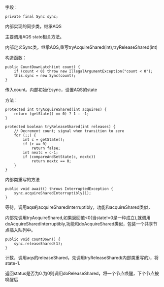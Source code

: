 字段：

```
private final Sync sync;
```

内部实现的同步类，继承AQS

主要调用AQS state相关方法。

内部定义Sync类，继承AQS,重写tryAcquireShared(int),tryReleaseShared(int)





构造函数：

```
public CountDownLatch(int count) {
    if (count < 0) throw new IllegalArgumentException("count < 0");
    this.sync = new Sync(count);
}
```

传入count。内部初始化sync，设置AQS的state



方法：

```
protected int tryAcquireShared(int acquires) {
    return (getState() == 0) ? 1 : -1;
}

protected boolean tryReleaseShared(int releases) {
    // Decrement count; signal when transition to zero
    for (;;) {
        int c = getState();
        if (c == 0)
            return false;
        int nextc = c-1;
        if (compareAndSetState(c, nextc))
            return nextc == 0;
    }
}
```

内部类重写的方法

```
public void await() throws InterruptedException {
    sync.acquireSharedInterruptibly(1);
}
```

等待，调用aqs的acquireSharedInterruptibly，功能和acquireShared类似，

内部先调用tryAcquireShared,如果返回值<0(当state!=0是一种成立),就调用doAcquireSharedInterruptibly,功能和doAcquireShared类似，包装一个共享节点插入队列中。

```
public void countDown() {
    sync.releaseShared(1);
}
```

计数，调用aqs的releaseShared，先调用tryReleaseShared(内部类重写的)，将state-1.

返回status是否为0.为0则调用doReleaseShared，将一个节点唤醒，下个节点被唤醒后

